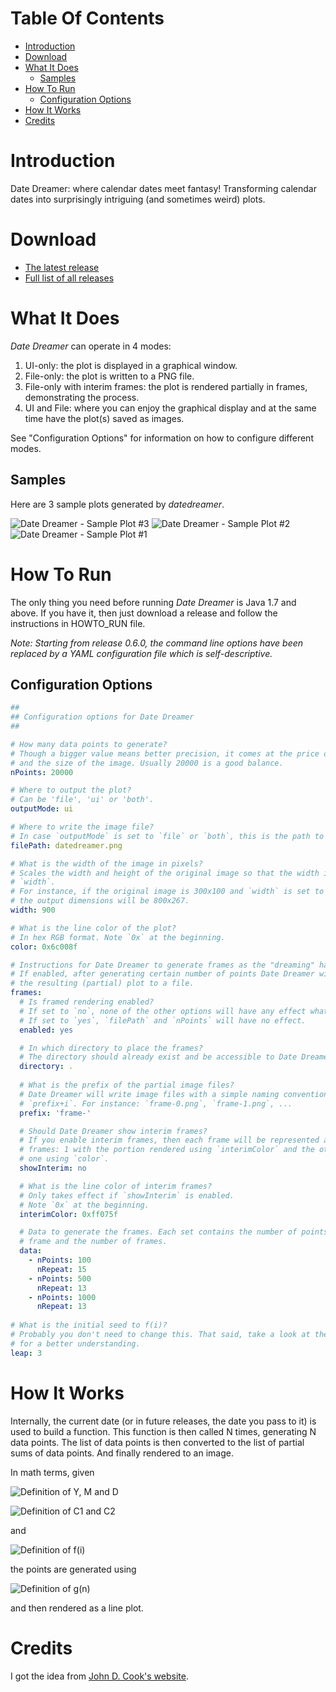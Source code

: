 Table Of Contents
=================
   * [Introduction](#introduction)
   * [Download](#download)
   * [What It Does](#what-it-does)
      * [Samples](#samples)
   * [How To Run](#how-to-run)
      * [Configuration Options](#configuration-options)
   * [How It Works](#how-it-works)
   * [Credits](#credits)


# Introduction #
Date Dreamer: where calendar dates meet fantasy!
Transforming calendar dates into surprisingly intriguing (and sometimes weird) plots.

# Download #
* [The latest release](https://github.com/bahmanm/datedreamer/releases/latest)
* [Full list of all releases](https://github.com/bahmanm/datedreamer/releases/)

# What It Does #
*Date Dreamer* can operate in 4 modes:
1. UI-only: the plot is displayed in a graphical window.
2. File-only: the plot is written to a PNG file.
3. File-only with interim frames: the plot is rendered partially in frames, demonstrating the process.
4. UI and File: where you can enjoy the graphical display and at the same time have the plot(s) saved as images.

See "Configuration Options" for information on how to configure different modes.

## Samples ##
Here are 3 sample plots generated by *datedreamer*.

![Date Dreamer - Sample Plot #3](https://i.imgur.com/iHKdX14.png)
![Date Dreamer - Sample Plot #2](https://i.imgur.com/CPCdShy.png)
![Date Dreamer - Sample Plot #1](https://i.imgur.com/HoUh12Z.png)

# How To Run #
The only thing you need before running *Date Dreamer* is Java 1.7 and above. If you have it, then just download a release and follow the instructions in HOWTO_RUN file.

*Note: Starting from release 0.6.0, the command line options have been replaced by a YAML configuration file which is self-descriptive.*

## Configuration Options ##

```yaml
##
## Configuration options for Date Dreamer
##

# How many data points to generate?
# Though a bigger value means better precision, it comes at the price of speed
# and the size of the image. Usually 20000 is a good balance.
nPoints: 20000

# Where to output the plot?
# Can be 'file', 'ui' or 'both'.
outputMode: ui

# Where to write the image file?
# In case `outputMode` is set to `file` or `both`, this is the path to the file.
filePath: datedreamer.png

# What is the width of the image in pixels?
# Scales the width and height of the original image so that the width is
# `width`.
# For instance, if the original image is 300x100 and `width` is set to 800,
# the output dimensions will be 800x267.
width: 900

# What is the line color of the plot?
# In hex RGB format. Note `0x` at the beginning.
color: 0x6c008f

# Instructions for Date Dreamer to generate frames as the "dreaming" happens!
# If enabled, after generating certain number of points Date Dreamer will write
# the resulting (partial) plot to a file.
frames:
  # Is framed rendering enabled?
  # If set to `no`, none of the other options will have any effect whatsoever.
  # If set to `yes`, `filePath` and `nPoints` will have no effect.
  enabled: yes

  # In which directory to place the frames?
  # The directory should already exist and be accessible to Date Dreamer.
  directory: .
  
  # What is the prefix of the partial image files?
  # Date Dreamer will write image files with a simple naming convention:
  # `prefix+i`. For instance: `frame-0.png`, `frame-1.png`, ...
  prefix: 'frame-'

  # Should Date Dreamer show interim frames?
  # If you enable interim frames, then each frame will be represented as 2
  # frames: 1 with the portion rendered using `interimColor` and the other
  # one using `color`.
  showInterim: no

  # What is the line color of interim frames?
  # Only takes effect if `showInterim` is enabled.
  # Note `0x` at the beginning.
  interimColor: 0xff075f

  # Data to generate the frames. Each set contains the number of points in each
  # frame and the number of frames.
  data:
    - nPoints: 100
      nRepeat: 15
    - nPoints: 500
      nRepeat: 13
    - nPoints: 1000
      nRepeat: 13
    
# What is the initial seed to f(i)?
# Probably you don't need to change this. That said, take a look at the README 
# for a better understanding.
leap: 3

```

# How It Works #
Internally, the current date (or in future releases, the date you pass to it) is used to build a function. This function is then called N times, generating N data points. The list of data points is then converted to the list of partial sums of data points. And finally rendered to an image.

In math terms, given

![Definition of Y, M and D](https://i.imgur.com/P4KlG5d.gif)

![Definition of C1 and C2](https://i.imgur.com/GiOxOwm.gif)

and

![Definition of f(i)](https://i.imgur.com/vtZoTQe.gif)

the points are generated using

![Definition of g(n)](https://i.imgur.com/gXWf8L3.gif)

and then rendered as a line plot.

# Credits #
I got the idea from [John D. Cook's website](https://www.johndcook.com/expsum/details.html).